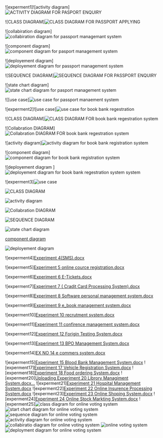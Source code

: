 ![experment1]![activity diagram]![ACTIVITY DIAGRAM FOR PASPORT ENQUIRY](https://user-images.githubusercontent.com/114128307/192435065-9641c745-144f-4c1d-829a-aeee8e9b68e9.JPG)

![CLASS DIAGRAM]![CLASS DIAGRAM FOR PASSPORT APPLYING](https://user-images.githubusercontent.com/114128307/192435205-93792bd7-def1-4f53-af0c-30a2c0815e27.JPG)

![collabiration diagram]![collabiration diagram for passport managemant system](https://user-images.githubusercontent.com/114128307/192435298-75f7fdd8-47d4-4325-964e-e0301c786b45.JPG)

![component diagram]![component diagram for pasport management system](https://user-images.githubusercontent.com/114128307/192435354-32716500-09de-47a4-b65e-45c8927263b1.JPG)

![deployement diagram]![deployement diagram for passport management system](https://user-images.githubusercontent.com/114128307/192435405-5b9a00da-8394-4c9c-940a-f9119323e825.JPG)

![SEQUENCE DIAGRAM]![SEQUENCE DIAGRAM FOR PASSPORT ENQUIRY](https://user-images.githubusercontent.com/114128307/192435480-a3c99291-f188-4e5d-b373-2391f218b173.JPG)

![state chart diagram]![state chart diagram for pasport management system](https://user-images.githubusercontent.com/114128307/192435501-db2642bb-792c-4740-ba8c-c38773c0a3e8.JPG)

![[use case]![use case for passport manaement system](https://user-images.githubusercontent.com/114128307/192436637-df228496-b7ec-42cb-9429-0630ccdbf154.JPG)

![experment2]![use case]![use case for book bank regestration](https://user-images.githubusercontent.com/114128307/192447318-48493ae9-2f0e-468c-8001-6cff2ede6cc3.JPG)

![CLASS DIAGRAM]![CLASS DIAGRAM FOR book bank regestration system](https://user-images.githubusercontent.com/114128307/192447552-876f93b1-65e2-4f84-b18d-2fbd38bfcf10.JPG)

![Collabration  DIAGRAM]![Collabration  DIAGRAM FOR book bank regestration system](https://user-images.githubusercontent.com/114128307/192447945-fa24d01e-5d03-4d89-a340-f2d4d5af264b.JPG)

![activity diagram]![activity diagram for book bank registration system](https://user-images.githubusercontent.com/114128307/192447946-cc818870-c4ab-454c-96cc-c71108099851.JPG)

![component diagram]![component diagram for book bank registration system](https://user-images.githubusercontent.com/114128307/192449647-1e90cdd4-1c4d-4183-8096-70aa5bebeb79.JPG)

![deployement diagram ]![deployement diagram for book bank regestration system system](https://user-images.githubusercontent.com/114128307/192459020-afe0208a-dcc1-4495-bbcf-c4bc93463c7c.JPG)

![experment3]![use case](https://user-images.githubusercontent.com/114128307/192716569-ca3d3be8-f43a-4a19-8f38-a9c05d9859db.png)

![CLASS DIAGRAM](https://user-images.githubusercontent.com/114128307/192716847-fb779381-4489-4817-a57e-81f1d28e2b3f.png)

![activity diagram](https://user-images.githubusercontent.com/114128307/192717011-f0a6786d-1ffd-4e00-9a39-b9f03c8171a3.png)

![Collabration  DIAGRAM](https://user-images.githubusercontent.com/114128307/192723338-6cb62ba1-38d2-406e-b47a-3d33f3a77a36.png)

![SEQUENCE DIAGRAM](https://user-images.githubusercontent.com/114128307/192723634-b9381c3e-bc89-43f3-86b2-bfd16f0efef9.png)


![state chart diagram](https://user-images.githubusercontent.com/114128307/192723837-53da93e7-e9d8-407f-9695-9f1a137d3e7b.png)

[component diagram](https://user-images.githubusercontent.com/114128307/192724159-95e94057-7d4b-4aa0-ad1d-a8966e4719e4.png)

![deployement diagram ](https://user-images.githubusercontent.com/114128307/192724561-e0dc3602-cf3c-4a82-bb2a-5fb68141b322.png)

![experment4][Experiment 4(SMS).docx](https://github.com/YASHEANTH00143/OOAD-LAB/files/9670765/Experiment.4.SMS.docx)

![experment5][Experiment 5  online cource registration.docx](https://github.com/YASHEANTH00143/OOAD-LAB/files/9670769/Experiment.5.online.cource.registration.docx)

![experment6][Experiment 6 E-Tickets.docx](https://github.com/YASHEANTH00143/OOAD-LAB/files/9670772/Experiment.6.E-Tickets.docx)

![experment7][Experiment 7 ( Cradit Card Processing System).docx](https://github.com/YASHEANTH00143/OOAD-LAB/files/9670773/Experiment.7.Cradit.Card.Processing.System.docx)

![experment8][Experiment 8 Software personal management system.docx](https://github.com/YASHEANTH00143/OOAD-LAB/files/9670774/Experiment.8.Software.personal.management.system.docx)

![experment9][Experiment 9 e_book management system.docx](https://github.com/YASHEANTH00143/OOAD-LAB/files/9670775/Experiment.9.e_book.management.system.docx)

![experment10][Experiment 10 recrutment system.docx](https://github.com/YASHEANTH00143/OOAD-LAB/files/9670776/Experiment.10.recrutment.system.docx)

![experment11][Experiment 11 confirence management system.docx](https://github.com/YASHEANTH00143/OOAD-LAB/files/9670778/Experiment.11.confirence.management.system.docx)

![experment12][Experiment 12 Forigin Testing System.docx](https://github.com/YASHEANTH00143/OOAD-LAB/files/9670779/Experiment.12.Forigin.Testing.System.docx)

![experment13][Experiment 13 BPO Management System.docx](https://github.com/YASHEANTH00143/OOAD-LAB/files/9670783/Experiment.13.BPO.Management.System.docx)

![experment14][EX NO 14 e commers system.docx](https://github.com/YASHEANTH00143/OOAD-LAB/files/9670885/EX.NO.14.e.commers.system.docx)

![experment15][Experiment 15 Blood Bank Management System.docx](https://github.com/YASHEANTH00143/OOAD-LAB/files/9670785/Experiment.15.Blood.Bank.Management.System.docx)
![experment17][Experiment 17 Vehicle Registration System.docx](https://github.com/YASHEANTH00143/OOAD-LAB/files/9680257/Experiment.17.Vehicle.Registration.System.docx)
![experment18][Experiment 18 Food ordering System.docx](https://github.com/YASHEANTH00143/OOAD-LAB/files/9680258/Experiment.18.Food.ordering.System.docx)
![experment20][Uploading Experiment 20 Librory Managiment System.docx…]()
![experment21][Experiment 21 Hospital Management System.docx](https://github.com/YASHEANTH00143/OOAD-LAB/files/9680246/Experiment.21.Hospital.Management.System.docx)
![experment22][Experiment 22 Online Insurence Processing System.docx](https://github.com/YASHEANTH00143/OOAD-LAB/files/9680250/Experiment.22.Online.Insurence.Processing.System.docx)
![experment23][Experiment 23 Online Shoping System.docx](https://github.com/YASHEANTH00143/OOAD-LAB/files/9680252/Experiment.23.Online.Shoping.System.docx)
![experment24][Experiment 24 Online Stock Markting System.docx](https://github.com/YASHEANTH00143/OOAD-LAB/files/9680253/Experiment.24.Online.Stock.Markting.System.docx)
![experment25]![class diagram for online voting system](https://user-images.githubusercontent.com/114128307/192947387-36b8684e-f045-42aa-a286-8c0e1e739991.JPG)
![start chart diagram for online voting system](https://user-images.githubusercontent.com/114128307/192947407-fcde3e2b-6093-4e36-99e3-9f16f185ff29.JPG)
![sequence diagram for online voting system](https://user-images.githubusercontent.com/114128307/192947410-dc62c867-5470-48fb-8916-cacceec3e6ed.JPG)
![activity diagram for online voting system](https://user-images.githubusercontent.com/114128307/192947413-5642d3da-274f-422d-b708-c09e643be890.JPG)
![collabiratio  diagram for online voting system](https://user-images.githubusercontent.com/114128307/192947404-10580fdf-5e25-436f-8178-4fc052ca94dd.JPG)
![online voting system](https://user-images.githubusercontent.com/114128307/192947400-515c7678-9394-4b3d-8857-efa39ceabfcc.JPG)
![deployment diagram for online voting system](https://user-images.githubusercontent.com/114128307/192947402-574c988a-6e7c-4b9e-98be-36c591e2b176.JPG)

